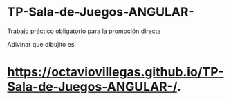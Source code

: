 # TP-Sala-de-Juegos-ANGULAR-
Trabajo práctico obligatorio para la promoción directa

Adivinar que dibujito es.



# https://octaviovillegas.github.io/TP-Sala-de-Juegos-ANGULAR-/.

